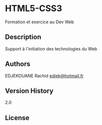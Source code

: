 # HTML5-CSS3

Formation et exercice au Dev Web

## Description

Support à l'initiation des technologies du Web

## Authors

EDJEKOUANE Rachid
edjek@hotmail.fr

## Version History

2.0

## License
